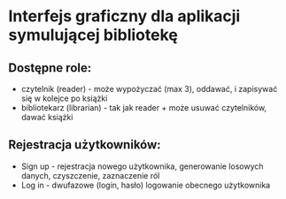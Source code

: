 # Interfejs graficzny dla aplikacji symulującej bibliotekę
## Dostępne role:
* czytelnik (reader) - może wypożyczać (max 3), oddawać, i zapisywać się w kolejce po książki
* bibliotekarz (librarian) - tak jak reader + może usuwać czytelników, dawać książki

## Rejestracja użytkowników:
* Sign up - rejestracja nowego użytkownika, generowanie losowych danych, czyszczenie, zaznaczenie ról
* Log in - dwufazowe (login, hasło) logowanie obecnego użytkownika
  
